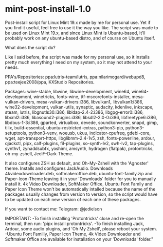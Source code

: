# mint-post-install-1.0

Post-install script for Linux Mint 19.x made by me for personal use. Yet if you find it useful, feel free to use it
the way you like. The script was made to be used on Linux Mint 19.x, and since Linux Mint is Ubuntu-based,
It'll probably work on any ubuntu-based distro, and of course on Ubuntu itself.


What does the script do?

Like I said before, the script was made for my personal use, so it installs pretty much everything I need
on my system, so it may not attend to your needs.

PPA's/Repositories:
ppa:lutris-team/lutris, ppa:nilarimogard/webupd8, ppa:teejee2008/ppa, KXStudio Repositories.

Packages:
wine-stable, libwine, libwine-development, wine64, wine64-development, winetricks, fonts-wine,
ttf-mscorefonts-installer, mesa-vulkan-drivers, mesa-vulkan-drivers:i386, libvulkan1, libvulkan1:i386,
wine32-development, vulkan-utils, synaptic, audacity, kdenlive, inkscape, steam, lutris, libgnutls30:i386,
libldap-2.4-2:i386, libgpg-error0:i386, libxml2:i386, libasound2-plugins:i386, libsdl2-2.0-0:i386, libfreetype6:i386,
libdbus-1-3:i386, gparted, virtualbox, devede, soundkonverter, snapd, gimp, tilix, build-essential,
ubuntu-restricted-extras, python3-pip, python3-setuptools, python3-venv, woeusb, ukuu, indicator-cpufreq, gdebi-core,
wget, apt-transport-https, libglibmm-2.4-1v5, zsh, fonts-powerline, ardour, qjackctl, pipx, calf-plugins,
fil-plugins, so-synth-lv2, swh-lv2, tap-plugins, synthv1, zynaddsubfx, yoshimi, amsynth, hydrogen (flatpak),
protontricks, oh-my-zshell, JediF-Dark-Theme.

It also configures ZSH as default, and Oh-My-Zshell with the 'Agnoster' theme. Installs and configures JackAudio.
Downloads 4kvideodownloader.deb, softmakeroffice.deb, ubuntu-font-family.zip and Paper-Icon-Theme leaving it
in your 'Downloads' folder for you to manually install it. 4k Video Downloader, SoftMaker Office,
Ubuntu Font Family and Paper Icon Theme won't be automatically intalled because the name of the packages usually
changes from version to version, so the script would have to be updated on each new version of each one of these
packages.

If you want to contact me:
Telegram: @jedielson

IMPORTANT:
-To finish installing 'Protontricks' close and re-open the terminal, then run: 'pipx install protontricks'.
-To finish installing Jack, Ardour, some audio plugins, and 'Oh My Zshell', please reboot your system.
-Ubuntu Font Familly, Paper Icon Theme, 4k Video Downloader and Softmaker Office are available for installation
on your 'Downloads' folder."
